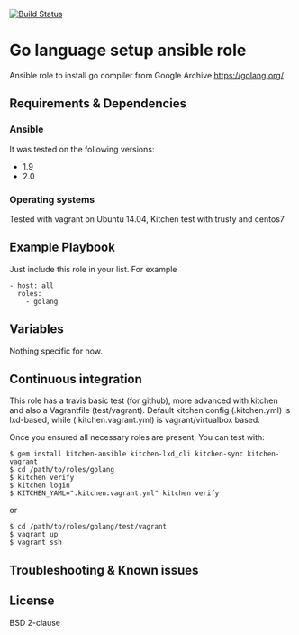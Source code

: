 [![Build Status](https://travis-ci.org/juju4/ansible-golang.svg?branch=master)](https://travis-ci.org/juju4/ansible-golang)
# Go language setup ansible role

Ansible role to install go compiler from Google Archive
https://golang.org/

## Requirements & Dependencies

### Ansible
It was tested on the following versions:
 * 1.9
 * 2.0

### Operating systems

Tested with vagrant on Ubuntu 14.04, Kitchen test with trusty and centos7

## Example Playbook

Just include this role in your list.
For example

```
- host: all
  roles:
    - golang
```

## Variables

Nothing specific for now.

## Continuous integration

This role has a travis basic test (for github), more advanced with kitchen and also a Vagrantfile (test/vagrant).
Default kitchen config (.kitchen.yml) is lxd-based, while (.kitchen.vagrant.yml) is vagrant/virtualbox based.

Once you ensured all necessary roles are present, You can test with:
```
$ gem install kitchen-ansible kitchen-lxd_cli kitchen-sync kitchen-vagrant
$ cd /path/to/roles/golang
$ kitchen verify
$ kitchen login
$ KITCHEN_YAML=".kitchen.vagrant.yml" kitchen verify
```
or
```
$ cd /path/to/roles/golang/test/vagrant
$ vagrant up
$ vagrant ssh
```

## Troubleshooting & Known issues


## License

BSD 2-clause

